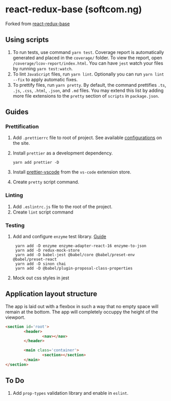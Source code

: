 # react-redux-base (softcom.ng)

Forked from [react-redux-base](https://github.com/kenshinman/react-redux-base)

## Using scripts

1. To run tests, use command `yarn test`. Coverage report is automatically generated and placed in the `coverage/` folder. To view the report, open `/coverage/lcov-report/index.html`. You can have `jest` watch your files by running `yarn test:watch`.
1. To lint `JavaScript` files, run `yarn lint`. Optionally you can run `yarn lint --fix` to apply automatic fixes.
1. To prettify files, run `yarn pretty`. By default, the command prettifies `.ts`, `.js`, `.css`, `.html`, `.json`, and `.md` files. You may extend this list by adding more file extensions to the `pretty` section of `scripts` in `package.json`.

## Guides

### Prettification

1.  Add `.prettierrc` file to root of project. See available [configurations](https://prettier.io/docs/en/configuration.html) on the site.
1.  Install `prettier` as a development dependency.

        yarn add prettier -D

1. Install [prettier-vscode](https://github.com/prettier/prettier-vscode) from the `vs-code` extension store.
1. Create `pretty` script command.

### Linting

1. Add `.eslintrc.js` file to the root of the project.
1. Create `lint` script command

### Testing

1. Add and configure `enzyme` test library. [Guide](https://alligator.io/react/testing-react-redux-with-jest-enzyme/)

        yarn add -D enzyme enzyme-adapter-react-16 enzyme-to-json
        yarn add -D redux-mock-store
        yarn add -D babel-jest @babel/core @babel/preset-env @babel/preset-react
        yarn add -D sinon chai
        yarn add -D @babel/plugin-proposal-class-properties

1. Mock out css styles in jest

## Application layout structure

The app is laid out with a flexbox in such a way that no empty space will remain at the bottom. The app will completely occuppy the height of the viewport.

```html
<section id='root'>
        <header>
                <nav></nav>
        </header>

        <main class='container'>
                <section></section>
        </main>
</section>
```

## To Do

1. Add `prop-types` validation library and enable in `eslint`.
